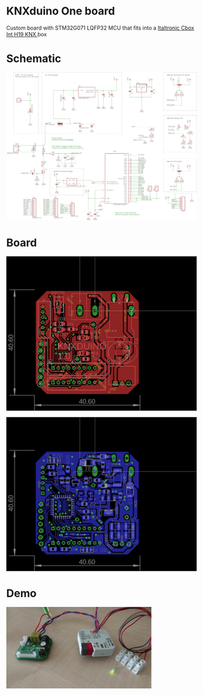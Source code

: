 # KNXduino One board

Custom board with STM32G071 LQFP32 MCU that fits into a [Italtronic Cbox Int H19 KNX
](https://eng.italtronic.com/products/cbox_int_en/cbox_int_h19_knx_en/) box

# Schematic

![schematic](gen/schematic.png)

# Board

![top](gen/top.png)

![bottom](gen/bottom.png)

# Demo

![KNXduino One demo](demo.gif)    